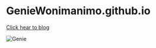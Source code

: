 # GenieWonimanimo.github.io

[Click hear to blog](https://geniewonimanimo.github.io, "Genie's blog")

![Genie](./images/GenieForLogo.jpg)
